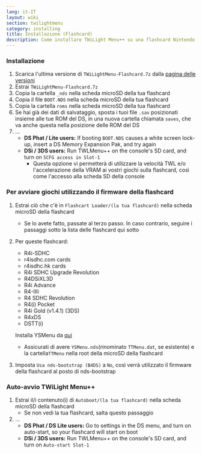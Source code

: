 ```yaml
---
lang: it-IT
layout: wiki
section: twilightmenu
category: installing
title: Installazione (Flashcard)
description: Come installare TWiLight Menu++ su una flashcard Nintendo DS
---
```


### Installazione
1. Scarica l'ultima versione di `TWiLightMenu-Flashcard.7z` dalla [pagina delle versioni](https://github.com/DS-Homebrew/TWiLightMenu/releases)
1. Estrai `TWiLightMenu-Flashcard.7z`
1. Copia la cartella `_nds` nella scheda microSD della tua flashcard
1. Copia il file `BOOT.NDS` nella scheda microSD della tua flashcard
1. Copia la cartella `roms` nella scheda microSD della tua flashcard
1. Se hai già dei dati di salvataggio, sposta i tuoi file `.sav` posizionati insieme alle tue ROM del DS, in una nuova cartella chiamata `saves`, che va anche questa nella posizione delle ROM del DS
1. ...
   - **DS Phat / Lite users:** If booting `BOOT.NDS` causes a white screen lock-up, insert a DS Memory Expansion Pak, and try again
   - **DSi / 3DS users:** Run TWLMenu++ on the console's SD card, and turn on `SCFG access in Slot-1`
      - Questa opzione vi permetterà di utilizzare la velocità TWL e/o l'accelerazione della VRAM ai vostri giochi sulla flashcard, così come l'accesso alla scheda SD della console

### Per avviare giochi utilizzando il firmware della flashcard
1. Estrai ciò che c'è in `Flashcart Loader/(la tua flashcard)` nella scheda microSD della flashcard
   - Se lo avete fatto, passate al terzo passo. In caso contrario, seguire i passaggi sotto la lista delle flashcard qui sotto

1. Per queste flashcard:
   - R4i-SDHC
   - r4isdhc.com cards
   - r4isdhc.hk cards
   - R4i SDHC Upgrade Revolution
   - R4DSiXL3D
   - R4i Advance
   - R4-IIIi
   - R4 SDHC Revolution
   - R4(i) Pocket
   - R4i Gold (v1.4.1) (3DS)
   - R4xDS
   - DSTT(i)

   Installa YSMenu da [qui](https://gbatemp.net/threads/retrogamefan-updates-releases.267243/)
      - Assicurati di avere `YSMenu.nds`(rinominato `TTMenu.dat`, se esistente) e la cartella`TTMenu` nella root della microSD della flashcard
1. Imposta `Usa nds-bootstrap (B4DS)` a `No`, così verrà utilizzato il firmware della flashcard al posto di nds-bootstrap

### Auto-avvio TWiLight Menu++
1. Estrai il/i contenuto(i) di `Autoboot/(la tua flashcard)` nella scheda microSD della flashcard
   - Se non vedi la tua flashcard, salta questo passaggio
1. ...
   - **DS Phat / DS Lite users:** Go to settings in the DS menu, and turn on auto-start, so your flashcard will start on boot
   - **DSi / 3DS users:** Run TWLMenu++ on the console's SD card, and turn on `Auto-start Slot-1`
